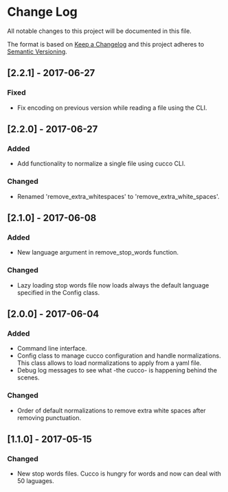 # Change Log
All notable changes to this project will be documented in this file.

The format is based on [Keep a Changelog](http://keepachangelog.com/) and this project adheres to [Semantic Versioning](http://semver.org/).

## [2.2.1] - 2017-06-27
### Fixed
- Fix encoding on previous version while reading a file using the CLI.

## [2.2.0] - 2017-06-27
### Added
- Add functionality to normalize a single file using cucco CLI.

### Changed
- Renamed 'remove_extra_whitespaces' to 'remove_extra_white_spaces'.

## [2.1.0] - 2017-06-08
### Added
- New language argument in remove_stop_words function.

### Changed
- Lazy loading stop words file now loads always the default language specified in the Config class.

## [2.0.0] - 2017-06-04
### Added
- Command line interface.
- Config class to manage cucco configuration and handle normalizations. This class allows to load normalizations to apply from a yaml file.
- Debug log messages to see what -the cucco- is happening behind the scenes.

### Changed
- Order of default normalizations to remove extra white spaces after removing punctuation.

## [1.1.0] - 2017-05-15
### Changed
- New stop words files. Cucco is hungry for words and now can deal with 50 laguages.
